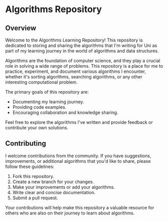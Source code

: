 # Algorithms Repository

## Overview

Welcome to the Algorithms Learning Repository! This repository is dedicated to storing and sharing the algorithms that I'm writing for Uni as part of my learning journey in the world of algorithms and data structures.

Algorithms are the foundation of computer science, and they play a crucial role in solving a wide range of problems. This repository is a place for me to practice, experiment, and document various algorithms I encounter, whether it's sorting algorithms, searching algorithms, or any other interesting computational problem.

The primary goals of this repository are:

- Documenting my learning journey.
- Providing code examples.
- Encouraging collaboration and knowledge sharing.

Feel free to explore the algorithms I've written and provide feedback or contribute your own solutions.

## Contributing

I welcome contributions from the community. If you have suggestions, improvements, or additional algorithms that you'd like to share, please follow these guidelines:

1. Fork this repository.
2. Create a new branch for your changes.
3. Make your improvements or add your algorithms.
4. Write clear and concise documentation.
5. Submit a pull request.

Your contributions will help make this repository a valuable resource for others who are also on their journey to learn about algorithms.

